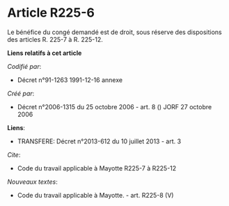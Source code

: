 # Article R225-6

Le bénéfice du congé demandé est de droit, sous réserve des dispositions des articles R. 225-7 à R. 225-12.

**Liens relatifs à cet article**

_Codifié par_:

  - Décret n°91-1263 1991-12-16 annexe

_Créé par_:

  - Décret n°2006-1315 du 25 octobre 2006 - art. 8 () JORF 27 octobre 2006

**Liens**:

  - TRANSFERE: Décret n°2013-612 du 10 juillet 2013 - art. 3

_Cite_:

  - Code du travail applicable à Mayotte R225-7 à R225-12

_Nouveaux textes_:

  - Code du travail applicable à Mayotte. - art. R225-8 (V)
